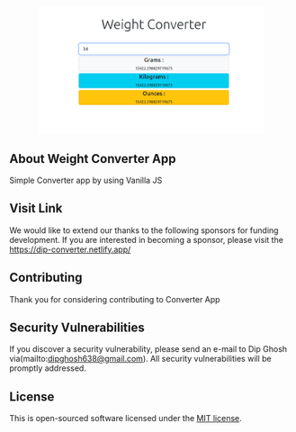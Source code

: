 <p align="center">
<a href="https://dip-converter.netlify.app/" target="_blank">
<img src="./img/converter.png" width="400" alt="Movie app Logo"></a></p>


## About Weight Converter App

Simple Converter app by using Vanilla JS


## Visit Link

We would like to extend our thanks to the following sponsors for funding development.
If you are interested in becoming a sponsor, please visit the https://dip-converter.netlify.app/



## Contributing

Thank you for considering contributing to Converter App


## Security Vulnerabilities

If you discover a security vulnerability, please send an e-mail to Dip Ghosh via(mailto:dipghosh638@gmail.com). All security vulnerabilities will be promptly addressed.

## License

This is open-sourced software licensed under the [MIT license](https://opensource.org/licenses/MIT).
